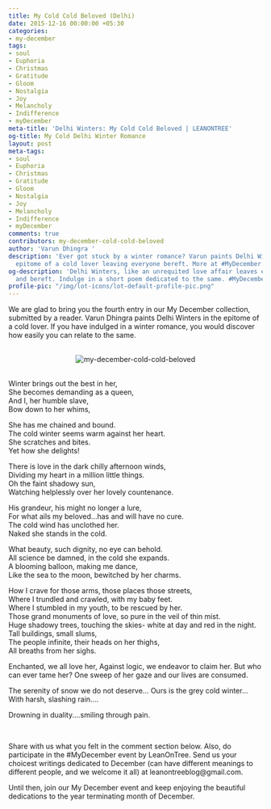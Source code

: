 ```yaml
---
title: My Cold Cold Beloved (Delhi)
date: 2015-12-16 00:00:00 +05:30
categories:
- my-december
tags:
- soul
- Euphoria
- Christmas
- Gratitude
- Gloom
- Nostalgia
- Joy
- Melancholy
- Indifference
- myDecember
meta-title: 'Delhi Winters: My Cold Cold Beloved | LEANONTREE'
og-title: My Cold Delhi Winter Romance
layout: post
meta-tags:
- soul
- Euphoria
- Christmas
- Gratitude
- Gloom
- Nostalgia
- Joy
- Melancholy
- Indifference
- myDecember
comments: true
contributors: my-december-cold-cold-beloved
author: 'Varun Dhingra '
description: 'Ever got stuck by a winter romance? Varun paints Delhi Winters in the
  epitome of a cold lover leaving everyone bereft. More at #MyDecember by #Leanontreeblog.'
og-description: 'Delhi Winters, like an unrequited love affair leaves everyone cold
  and bereft. Indulge in a short poem dedicated to the same. #MyDecember #Leanontreeblog'
profile-pic: "/img/lot-icons/lot-default-profile-pic.png"
---
```


<p class="lot-text">We are glad to bring you the fourth entry in our My December collection, submitted by a reader. Varun Dhingra paints Delhi Winters in the epitome of a cold lover. If you have indulged in a winter romance, you would discover how easily you can relate to the same.</p><br/>

<div class="separator" style="clear: both; text-align: center;">
<img class="img-responsive center-block"  src="/img/my-december/my-december-1.jpg" alt="my-december-cold-cold-beloved"/></div><br/>

<p class="post-text-format">Winter brings out the best in her,<br/>
She becomes demanding as a queen,<br/>
And I, her humble slave,<br/>
Bow down to her whims,</p>

<p class="post-text-format">She has me chained and bound.<br/>
The cold winter seems warm against her heart.<br/>
She scratches and bites.<br/>
Yet how she delights!</p><!--more-->

<p class="post-text-format">There is love in the dark chilly afternoon winds,<br/>
Dividing my heart in a million little things.<br/>
Oh the faint shadowy sun,<br/>
Watching helplessly over her lovely countenance.</p>

<p class="post-text-format">His grandeur, his might no longer a lure,<br/>
For what ails my beloved...has and will have no cure.<br/>
The cold wind has unclothed her.<br/>
Naked she stands in the cold.</p>

<p class="post-text-format">What beauty, such dignity, no eye can behold.<br/>
All science be damned, in the cold she expands.<br/>
A blooming balloon, making me dance,<br/>
Like the sea to the moon, bewitched by her charms.</p>

<p class="post-text-format">How I crave for those arms, those places those streets,<br/>
Where I trundled and crawled, with my baby feet.<br/>
Where I stumbled in my youth, to be rescued by her.<br/>
 Those grand monuments of love, so pure in the veil of thin mist.<br/>
Huge shadowy trees, touching the skies- white at day and red in the night.<br/>
Tall buildings, small slums,<br/>
The people infinite, their heads on her thighs,<br/>
All breaths from her sighs.</p>


<p class="post-text-format">Enchanted, we all love her,
Against logic, we endeavor to claim her.
But who can ever tame her?
One sweep of her gaze and our lives are consumed.</p>

<p class="post-text-format">The serenity of snow we do not deserve...
Ours is the grey cold winter...
With harsh, slashing rain....</p>

<p class="post-text-format">Drowning in duality....smiling through pain.</p><br/>

<p class="lot-text">Share with us what you felt in the comment section below. Also, do participate in the #MyDecember event by LeanOnTree. Send us your choicest writings dedicated to December (can have different meanings to different people, and we welcome it all) at <span class="label label-primary">leanontreeblog@gmail.com.</span></p>

<p class="lot-text">Until then, join our <a href="https://www.facebook.com/events/1217517254932251/" style="text-decoration:none;"><span class="label label-success">My December event</span></a> and keep enjoying the beautiful dedications to the year terminating month of December.</p>
